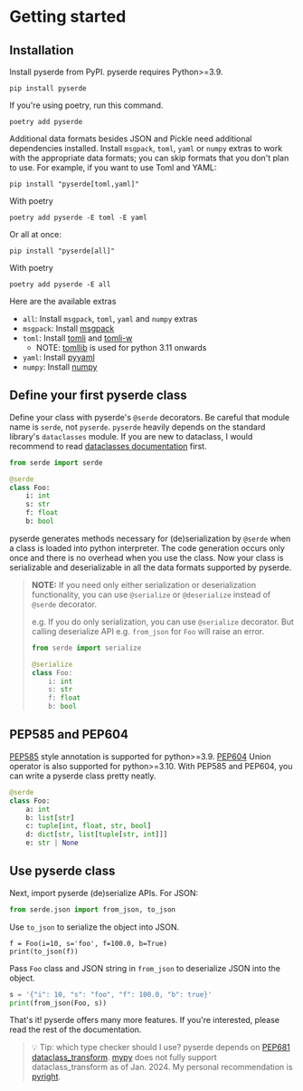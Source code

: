 # Getting started

## Installation

Install pyserde from PyPI. pyserde requires Python>=3.9.

```
pip install pyserde
```

If you're using poetry, run this command.
```
poetry add pyserde
```

Additional data formats besides JSON and Pickle need additional dependencies installed. Install `msgpack`, `toml`, `yaml` or `numpy` extras to work with the appropriate data formats; you can skip formats that you don't plan to use. For example, if you want to use Toml and YAML:

```
pip install "pyserde[toml,yaml]"
```

With poetry
```
poetry add pyserde -E toml -E yaml
```

Or all at once:

```
pip install "pyserde[all]"
```

With poetry
```
poetry add pyserde -E all
```

Here are the available extras
* `all`: Install `msgpack`, `toml`, `yaml` and `numpy` extras
* `msgpack`: Install [msgpack](https://github.com/msgpack/msgpack-python)
* `toml`: Install [tomli](https://github.com/hukkin/tomli) and [tomli-w](https://github.com/hukkin/tomli-w)
	* NOTE: [tomllib](https://docs.python.org/3/library/tomllib.html) is used for python 3.11 onwards
* `yaml`: Install [pyyaml](https://github.com/yaml/pyyaml)
* `numpy`: Install [numpy](https://github.com/numpy/numpy)

## Define your first pyserde class

Define your class with pyserde's `@serde` decorators. Be careful that module name is `serde`, not `pyserde`. `pyserde` heavily depends on the standard library's `dataclasses` module. If you are new to dataclass, I would recommend to read [dataclasses documentation](https://docs.python.org/3/library/dataclasses.html) first.

```python
from serde import serde

@serde
class Foo:
    i: int
    s: str
    f: float
    b: bool
```

pyserde generates methods necessary for (de)serialization by `@serde` when a class is loaded into python interpreter. The code generation occurs only once and there is no overhead when you use the class. Now your class is serializable and deserializable in all the data formats supported by pyserde.

> **NOTE:** If you need only either serialization or deserialization functionality, you can use `@serialize` or `@deserialize` instead of `@serde` decorator.
>
> e.g. If you do only serialization, you can use `@serialize` decorator. But calling deserialize API e.g. `from_json` for `Foo` will raise an error.
> ```python
> from serde import serialize
>
> @serialize
> class Foo:
>     i: int
>     s: str
>     f: float
>     b: bool
> ```

## PEP585 and PEP604

[PEP585](https://www.python.org/dev/peps/pep-0585/) style annotation is supported for python>=3.9. [PEP604](https://www.python.org/dev/peps/pep-0604/) Union operator is also supported for python>=3.10. With PEP585 and PEP604, you can write a pyserde class pretty neatly.
```python
@serde
class Foo:
    a: int
    b: list[str]
    c: tuple[int, float, str, bool]
    d: dict[str, list[tuple[str, int]]]
    e: str | None
```

## Use pyserde class

Next, import pyserde (de)serialize APIs. For JSON:

```python
from serde.json import from_json, to_json
```

Use `to_json` to serialize the object into JSON.
```
f = Foo(i=10, s='foo', f=100.0, b=True)
print(to_json(f))
```

Pass `Foo` class and JSON string in `from_json` to deserialize JSON into the object.
```python
s = '{"i": 10, "s": "foo", "f": 100.0, "b": true}'
print(from_json(Foo, s))
```

That's it! pyserde offers many more features. If you're interested, please read the rest of the documentation.

> 💡 Tip: which type checker should I use?
> pyserde depends on [PEP681 dataclass_transform](https://peps.python.org/pep-0681/). [mypy](https://github.com/python/mypy) does not fully support dataclass_transform as of Jan. 2024. My personal recommendation is [pyright](https://github.com/microsoft/pyright).
